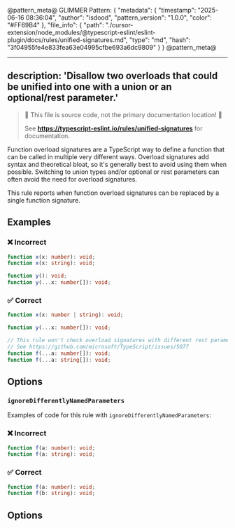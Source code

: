 @pattern_meta@
GLIMMER Pattern:
{
  "metadata": {
    "timestamp": "2025-06-16 08:36:04",
    "author": "isdood",
    "pattern_version": "1.0.0",
    "color": "#FF69B4"
  },
  "file_info": {
    "path": "./cursor-extension/node_modules/@typescript-eslint/eslint-plugin/docs/rules/unified-signatures.md",
    "type": "md",
    "hash": "3f04955fe4e833fea63e04995cfbe693a6dc9809"
  }
}
@pattern_meta@

---
description: 'Disallow two overloads that could be unified into one with a union or an optional/rest parameter.'
---

> 🛑 This file is source code, not the primary documentation location! 🛑
>
> See **https://typescript-eslint.io/rules/unified-signatures** for documentation.

Function overload signatures are a TypeScript way to define a function that can be called in multiple very different ways.
Overload signatures add syntax and theoretical bloat, so it's generally best to avoid using them when possible.
Switching to union types and/or optional or rest parameters can often avoid the need for overload signatures.

This rule reports when function overload signatures can be replaced by a single function signature.

## Examples

<!--tabs-->

### ❌ Incorrect

```ts
function x(x: number): void;
function x(x: string): void;
```

```ts
function y(): void;
function y(...x: number[]): void;
```

### ✅ Correct

```ts
function x(x: number | string): void;
```

```ts
function y(...x: number[]): void;
```

```ts
// This rule won't check overload signatures with different rest parameter types.
// See https://github.com/microsoft/TypeScript/issues/5077
function f(...a: number[]): void;
function f(...a: string[]): void;
```

## Options

### `ignoreDifferentlyNamedParameters`

Examples of code for this rule with `ignoreDifferentlyNamedParameters`:

<!--tabs-->

### ❌ Incorrect

```ts
function f(a: number): void;
function f(a: string): void;
```

### ✅ Correct

```ts
function f(a: number): void;
function f(b: string): void;
```

## Options
